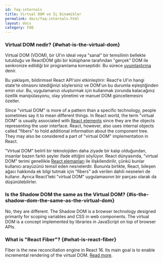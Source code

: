 ```yaml
---
id: faq-internals
title: Virtual DOM ve İç Dinamikler
permalink: docs/faq-internals.html
layout: docs
category: FAQ
---
```


### Virtual DOM nedir? {#what-is-the-virtual-dom}

Virtual DOM (VDOM), bir UI'ın ideal veya "sanal" bir temsilinin bellekte tutulduğu ve ReactDOM gibi bir kütüphane tarafından "gerçek" DOM ​​ile senkronize edildiği bir programlama konseptidir. Bu sürece [uyumlaştırma](/docs/reconciliation.html) denir.

Bu yaklaşım, bildirimsel React API'sini etkinleştirir: React'e UI'ın hangi state'te olmasını istediğinizi söylersiniz ve DOM'un bu durumla eşleştiğinden emin olur. Bu, uygulamanızı oluşturmak için kullanmak zorunda kalacağınız özellik manipülasyonu, olay yönetimi ve manuel DOM güncellemesini özetler.

Since "virtual DOM" is more of a pattern than a specific technology, people sometimes say it to mean different things. In React world, the term "virtual DOM" is usually associated with [React elements](/docs/rendering-elements.html) since they are the objects representing the user interface. React, however, also uses internal objects called "fibers" to hold additional information about the component tree. They may also be considered a part of "virtual DOM" implementation in React.

"Virtual DOM" belirli bir teknolojiden daha ziyade bir kalıp olduğundan, insanlar bazen farklı şeyler ifade ettiğini söylüyor. React dünyasında, "virtual DOM" terimi genellikle [React elemanları](/docs/rendering-elements.html) ile ilişkilendirilir, çünkü bunlar kullanıcı arayüzünü temsil eden nesnelerdir. Bununla birlikte, React, bileşen ağacı hakkında ek bilgi tutmak için "fibers" adı verilen dahili nesneleri de kullanır. Ayrıca React'teki "virtual DOM" uygulamasının bir parçası olarak da düşünülebilirler.

### Is the Shadow DOM the same as the Virtual DOM? {#is-the-shadow-dom-the-same-as-the-virtual-dom}

No, they are different. The Shadow DOM is a browser technology designed primarily for scoping variables and CSS in web components. The virtual DOM is a concept implemented by libraries in JavaScript on top of browser APIs.

### What is "React Fiber"? {#what-is-react-fiber}

Fiber is the new reconciliation engine in React 16. Its main goal is to enable incremental rendering of the virtual DOM. [Read more](https://github.com/acdlite/react-fiber-architecture).
